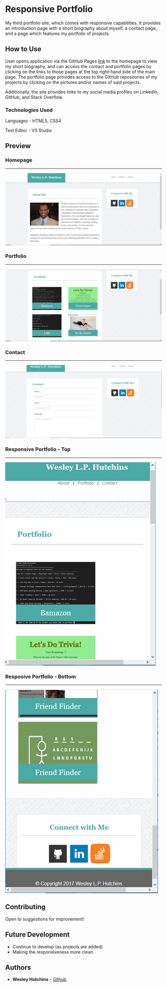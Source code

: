 # Responsive Portfolio

My third portfolio site, which comes with responsive capabilities. It provides an introduction page with a short biography about myself, a contact page, and a page which features my portfolio of projects.

## How to Use

User opens application via the GitHub Pages [link](https://github.com/WesPres1990/Responsive-Portfolio) to the homepage to view my short biography, and can access the contact and portfolio pages by clicking on the links to those pages at the top right-hand side of the main page. The portfolio page provides access to the GitHub repositories of my projects by clicking on the pictures and/or names of said projects.

Additionally, the site provides links to my social media profiles on LinkedIn, GitHub, and Stack Overflow.

### Technologies Used

Languages - HTML5, CSS4

Text Editor - VS Studio


## Preview

### Homepage
- - - -
<img src="screenshots/about.PNG"/>

### Portfolio
- - - -
<img src="screenshots/portfolio.PNG"/>

### Contact
- - - -
<img src="screenshots/contact.PNG"/>

### Responsive Portfolio - Top
- - - -
<img src="screenshots/portfolio-responsive.PNG"/>

### Resposive Portfolio - Bottom
- - - -
<img src="screenshots/portfolio-responsive2.PNG"/>


## Contributing

Open to suggestions for improvement!


## Future Development

* Continue to develop (as projects are added)
* Making the responsiveness more clean


## Authors

* **Wesley Hutchins** - [Github](https://github.com/WesPres1990)